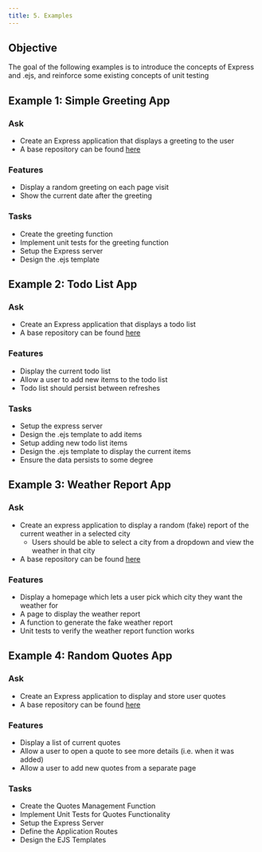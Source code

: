 ```yaml
---
title: 5. Examples
---
```


## Objective
The goal of the following examples is to introduce the concepts of Express and .ejs, and reinforce some existing concepts of unit testing

## Example 1: Simple Greeting App
### Ask
- Create an Express application that displays a greeting to the user
- A base repository can be found [here](https://github.com/Keyin-SD14-S3/simple-greeting-base.git)

### Features
- Display a random greeting on each page visit
- Show the current date after the greeting

### Tasks
- Create the greeting function
- Implement unit tests for the greeting function
- Setup the Express server
- Design the .ejs template

## Example 2: Todo List App
### Ask
- Create an Express application that displays a todo list
- A base repository can be found [here](https://github.com/Keyin-SD14-S3/todo-list-base.git)

### Features
- Display the current todo list
- Allow a user to add new items to the todo list
- Todo list should persist between refreshes

### Tasks
- Setup the express server
- Design the .ejs template to add items
- Setup adding new todo list items
- Design the .ejs template to display the current items
- Ensure the data persists to some degree

## Example 3: Weather Report App
### Ask
- Create an express application to display a random (fake) report of the current weather in a selected city
    - Users should be able to select a city from a dropdown and view the weather in that city
- A base repository can be found [here](https://github.com/Keyin-SD14-S3/weather-report-base.git)

### Features
- Display a homepage which lets a user pick which city they want the weather for
- A page to display the weather report
- A function to generate the fake weather report
- Unit tests to verify the weather report function works

## Example 4: Random Quotes App
### Ask
- Create an Express application to display and store user quotes
- A base repository can be found [here](https://github.com/Keyin-SD14-S3/random-quotes-base.git)

### Features
- Display a list of current quotes
- Allow a user to open a quote to see more details (i.e. when it was added)
- Allow a user to add new quotes from a separate page

### Tasks
- Create the Quotes Management Function
- Implement Unit Tests for Quotes Functionality
- Setup the Express Server
- Define the Application Routes
- Design the EJS Templates